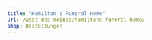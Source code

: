 ```yaml
---
title: "Hamilton's Funeral Home"
url: /west-des-moines/hamiltons-funeral-home/
shop: Bestattungen
---
```

